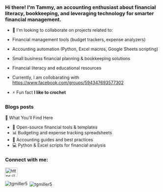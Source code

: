 
<h3><strong>Hi there! I'm Tammy, an accounting enthusiast about financial literacy, bookkeeping, and leveraging technology for smarter financial management.  </h3></strong>

- 👯 I'm looking to collaborate on projects related to:  
- Financial management tools (budget trackers, expense analyzers)  
- Accounting automation (Python, Excel macros, Google Sheets scripting)  
- Small business financial planning & bookkeeping solutions  
- Financial literacy and educational resources

- Currently, I am collobarating with https://www.facebook.com/groups/594347693577302

- ⚡ Fun fact **I like to crochet**

### Blogs posts
<!-- BLOG-POST-LIST:START -->
<!-- BLOG-POST-LIST:END -->

<p>📌 What You'll Find Here</p>
<ul><li>📂 Open-source financial tools & templates </li>
<li>📊 Budgeting and expense tracking spreadsheets </li> 
<li>📜 Accounting guides and best practices  </li>
<li>💻 Python & Excel scripts for financial analysis</li>  </ul>

<h3 align="left">Connect with me:</h3>
<p align="left">
<a href="/https://developbit.com/feed/" target="blank"><img align="center" src="https://raw.githubusercontent.com/rahuldkjain/github-profile-readme-generator/master/src/images/icons/Social/rss.svg" alt="https://developbit.com/feed/" height="30" width="40" /></a>
</p>


<p><img align="left" src="https://github-readme-stats.vercel.app/api/top-langs?username=tgmiller5&show_icons=true&locale=en&layout=compact" alt="tgmiller5" /></p>

<p>&nbsp;<img align="center" src="https://github-readme-stats.vercel.app/api?username=tgmiller5&show_icons=true&locale=en" alt="tgmiller5" /></p>
